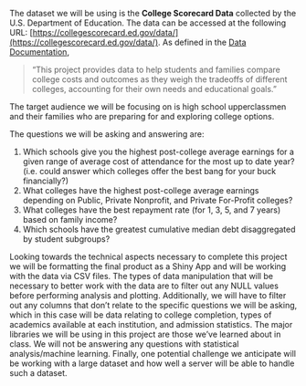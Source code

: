 The dataset we will be using is the **College Scorecard Data** collected by the U.S. Department of Education. 
The data can be accessed at the following URL: [https://collegescorecard.ed.gov/data/](https://collegescorecard.ed.gov/data/). As defined in the [Data Documentation](https://collegescorecard.ed.gov/data/documentation/), 
> “This project provides data to help students and families compare college costs and outcomes as they weigh the tradeoffs of different colleges, accounting for their own needs and educational goals.” 

The target audience we will be focusing on is high school upperclassmen and their families who are preparing for and exploring college options.

The questions we will be asking and answering are:
1. Which schools give you the highest post-college average earnings for a given range of average cost of attendance for the most up to date year? (i.e. could answer which colleges offer the best bang for your buck financially?)
2. What colleges have the highest post-college average earnings depending on Public, Private Nonprofit, and Private For-Profit colleges?
3. What colleges have the best repayment rate (for 1, 3, 5, and 7 years) based on family income?
4. Which schools have the greatest cumulative median debt disaggregated by student subgroups?

Looking towards the technical aspects necessary to complete this project we will be formatting the final product as a Shiny App and will be working with the data via CSV files. The types of data manipulation that will be necessary to better work with the data are to filter out any NULL values before performing analysis and plotting. Additionally, we will have to filter out any columns that don’t relate to the specific questions we will be asking, which in this case will be data relating to college completion, types of academics available at each institution, and admission statistics. The major libraries we will be using in this project are those we’ve learned about in class. We will not be answering any questions with statistical analysis/machine learning. Finally, one potential challenge we anticipate will be working with a large dataset and how well a server will be able to handle such a dataset.
